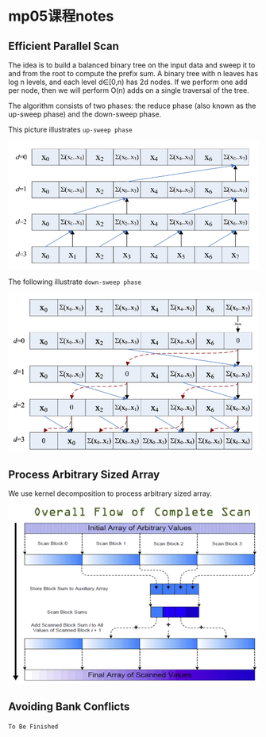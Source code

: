 # mp05课程notes

## Efficient Parallel Scan
The idea is to build a balanced binary tree on the input data and sweep it to and from the root to compute the prefix sum. A binary tree with n leaves has log n levels, and each level d∈[0,n) has 2d nodes. If we perform one add per node, then we will perform O(n) adds on a single traversal of the tree.

The algorithm consists of two phases: the reduce phase (also known as the up-sweep phase) and the down-sweep phase. 

This picture illustrates `up-sweep phase`

![](../imgs/mp05_note2.png)

The following illustrate `down-sweep phase`

![](../imgs/mp05_note3.png)


## Process Arbitrary Sized Array
We use kernel decomposition to process arbitrary sized array.

![](../imgs/mp05_note1.png)


## Avoiding Bank Conflicts

`To Be Finished`


